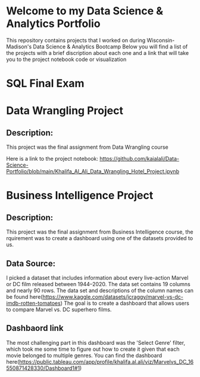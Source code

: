 # Welcome to my Data Science & Analytics Portfolio
This repository contains projects that I worked on during Wisconsin-Madison's Data Science & Analytics Bootcamp
Below you will find a list of the projects with a brief discription about each one and a link that will take you to the project notebook code or visualization 

# SQL Final Exam


# Data Wrangling Project
## Description:
This project was the final assignment from Data Wrangling course

Here is a link to the project notebook: https://github.com/kaialali/Data-Science-Portfolio/blob/main/Khalifa_Al_Ali_Data_Wrangling_Hotel_Project.ipynb

# Business Intelligence Project
## Description: 
This project was the final assignment from Business Intelligence course, the rquirement was to create a dashboard using one of the datasets provided to us.
## Data Source: 
I picked a dataset that includes information about every live-action Marvel or DC film released between 1944–2020. The data set contains 19 columns and nearly 90 rows. The data set and descriptions of the column names can be found here(https://www.kaggle.com/datasets/jcraggy/marvel-vs-dc-imdb-rotten-tomatoes)
The goal is to create a dashboard that allows users to compare Marvel vs. DC superhero films.
## Dashbaord link
The most challenging part in this dashboard was the 'Select Genre' filter, which took me some time to figure out how to create it given that each movie belonged to multiple genres.
You can find the dashboard here(https://public.tableau.com/app/profile/khalifa.al.ali/viz/Marvelvs_DC_16550871428330/Dashboard1#1)
